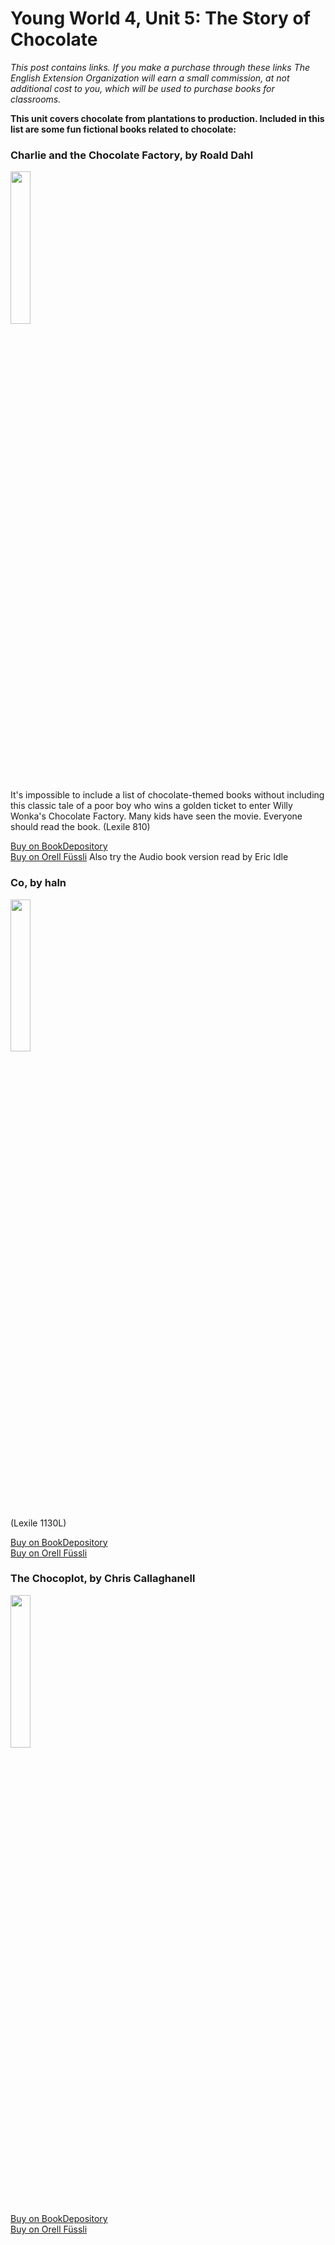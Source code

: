 # Young World 4, Unit 5: The Story of Chocolate

 *This post contains links. If you make a purchase through these links The English Extension Organization will earn a small commission, at not additional cost to you, which will be used to purchase books for classrooms.*

**This unit covers chocolate from plantations to production.  Included in this list are some fun fictional books related to chocolate:**

### Charlie and the Chocolate Factory, by Roald Dahl

<img src="https://imgur.com/.png" width="25%" />

It's impossible to include a list of chocolate-themed books without including this classic tale of a poor boy who wins a golden ticket to enter Willy Wonka's Chocolate Factory.  Many kids have seen the movie.  Everyone should read the book.  (Lexile 810)

<a href="https://www.bookdepository.com/Ca-oer-al-l/978103?ref=grid-view&qid=16&sr=1-1" rel="nofollow"> Buy on BookDepository</a>  
<a href="https://www.orellfuessli.ch/shop/home/artikeldetails/A10" rel="nofollow">Buy on Orell Füssli</a>
Also try the Audio book version read by Eric Idle

### Co, by haln

<img src="https://imgur.com/g.png" width="25%" />

 (Lexile 1130L)

<a href="https://www.bookdepository.com/?ref=grid-view&qid=1674492&sr=1-1" rel="nofollow"> Buy on BookDepository</a>  
<a href="https://www.orellfuessli.ch/shop/home/artikeldetails/A10" rel="nofollow">Buy on Orell Füssli</a>

### The Chocoplot, by Chris Callaghanell

<img src="https://imgur.com/oMtnFMg.png" width="25%" />



<a href="https://www.bookdepository.com/Candy-Bomber-Michael-O-Tunnell/9781580893374?ref=grid-view&qid=167449217183774492171837&sr=1-1" rel="nofollow"> Buy on BookDepository</a>  
<a href="https://www.orellfuessli.ch/shop/home/artikeldetails/A1009294094" rel="nofollow">Buy on Orell Füssli</a>
<!--stackedit_data:
eyJoaXN0b3J5IjpbMTk0NTQ2MzUzMCwtNTkyNjY5NDU2LDg5MT
c4MTMzMCw4NzM1MTYyNjQsNjE3MDM3ODE4LC02MDI4MDI0NDcs
OTgzMTA0MzIxXX0=
-->
